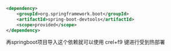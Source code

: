 ```xml
<dependency>
    <groupId>org.springframework.boot</groupId>
    <artifactId>spring-boot-devtools</artifactId>
    <scope>provided</scope>
</dependency>
```

再springboot项目导入这个依赖就可以使用 crel+f9 键进行受到热部署